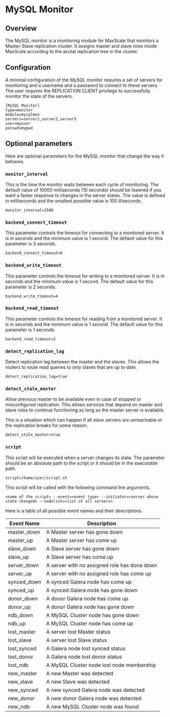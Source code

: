 # MySQL Monitor

## Overview

The MySQL monitor is a monitoring module for MaxScale that monitors a Master-Slave replication cluster. It assigns master and slave roles inside MaxScale according to the acutal replication tree in the cluster.

## Configuration

A minimal configuration of the MySQL monitor requires a set of servers for monitoring and a username and a password to connect to these servers. The user requires the REPLICATION CLIENT privilege to successfully monitor the state of the servers.

```
[MySQL Monitor]
type=monitor
module=mysqlmon
servers=server1,server2,server3
user=myuser
passwd=mypwd

```

## Optional parameters

Here are optional parameters for the MySQL monitor that change the way it behaves.

### `monitor_interval`

This is the time the monitor waits between each cycle of monitoring. The default value of 10000 milliseconds (10 seconds) should be lowered if you want a faster response to changes in the server states. The value is defined in milliseconds and the smallest possible value is 100 illiseconds.

```
monitor_interval=2500
```

### `backend_connect_timeout`

This parameter controls the timeout for connecting to a monitored server. It is in seconds and the minimum value is 1 second. The default value for this parameter is 3 seconds.

```
backend_connect_timeout=6
```

### `backend_write_timeout`

This parameter controls the timeout for writing to a monitored server. It is in seconds and the minimum value is 1 second. The default value for this parameter is 2 seconds.

```
backend_write_timeout=4
```

### `backend_read_timeout`

This parameter controls the timeout for reading from a monitored server. It is in seconds and the minimum value is 1 second. The default value for this parameter is 1 seconds.

```
backend_read_timeout=2
```

### `detect_replication_lag`

Detect replication lag between the master and the slaves. This allows the routers to route read queries to only slaves that are up to date.

```
detect_replication_lag=true
```

### `detect_stale_master`

Allow previous master to be available even in case of stopped or misconfigured 
replication. This allows services that depend on master and slave roles to continue functioning as long as the master server is available.

This is a situation which can happen if all slave servers are unreachable or the replication breaks for some reason.

```
detect_stale_master=true
```
 
### `script`

This script will be executed when a server changes its state. The parameter should be an absolute path to the script or it should be in the executable path.

```
script=/home/user/script.sh
```

This script will be called with the following command line arguments.

```
<name of the script> --event=<event type> --initiator=<server whose state changed> --nodelist=<list of all servers>
```
Here is a table of all possible event names and their descriptions.

Event Name|Description
----------|----------
master_down|A Master server has gone down
master_up|A Master server has come up
slave_down|A Slave server has gone down
slave_up|A Slave server has come up
server_down|A server with no assigned role has done down
server_up|A server with no assigned role has come up
synced_down|A synced Galera node has come up
synced_up|A synced Galera node has gone down
donor_down|A donor Galera node has come up
donor_up|A donor Galera node has gone down
ndb_down|A MySQL Cluster node has gone down
ndb_up|A MySQL Cluster node has come up
lost_master|A server lost Master status
lost_slave|A server lost Slave status
lost_synced|A Galera node lost synced status
lost_donor|A Galera node lost donor status
lost_ndb|A MySQL Cluster node lost node membership
new_master|A new Master was detected
new_slave|A new Slave was detected
new_synced|A new synced Galera node was detected
new_donor|A new donor Galera node was detected
new_ndb|A new MySQL Cluster node was found

